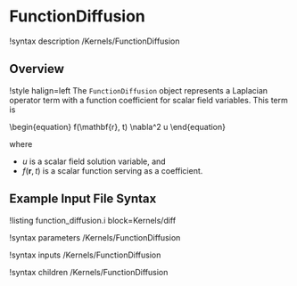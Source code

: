 # FunctionDiffusion

!syntax description /Kernels/FunctionDiffusion

## Overview

!style halign=left
The `FunctionDiffusion` object represents a Laplacian operator term with a function coefficient for scalar field variables. This term is

\begin{equation}
  f(\mathbf{r}, t) \nabla^2 u
\end{equation}

where

- $u$ is a scalar field solution variable, and
- $f(\mathbf{r}, t)$ is a scalar function serving as a coefficient.

## Example Input File Syntax

!listing function_diffusion.i block=Kernels/diff

!syntax parameters /Kernels/FunctionDiffusion

!syntax inputs /Kernels/FunctionDiffusion

!syntax children /Kernels/FunctionDiffusion

